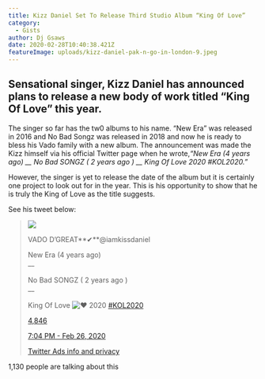 ```yaml
---
title: Kizz Daniel Set To Release Third Studio Album “King Of Love”
category:
  - Gists
author: Dj Gsaws
date: 2020-02-28T10:40:38.421Z
featureImage: uploads/kizz-daniel-pak-n-go-in-london-9.jpeg
---
```

## **Sensational singer, Kizz Daniel has announced plans to release a new body of work titled “King Of Love” this year.**

The singer so far has the tw0 albums to his name. “New Era” was released in 2016 and No Bad Songz was released in 2018 and now he is ready to bless his Vado family with a new album. The announcement was made the Kizz himself via his official Twitter page when he wrote,*“New Era (4 years ago) \_\_ No Bad SONGZ ( 2 years ago ) \_\_ King Of Love 2020 #KOL2020.”*

However, the singer is yet to release the date of the album but it is certainly one project to look out for in the year. This is his opportunity to show that he is truly the King of Love as the title suggests.

See his tweet below:

> [![](https://pbs.twimg.com/profile_images/1233331669886742528/fvCT0rIx_bigger.jpg)](https://twitter.com/iamkissdaniel)
>
> VADO D’GREAT**✔**@iamkissdaniel
>
> [](https://twitter.com/iamkissdaniel/status/1232728166348808192)
>
> New Era (4 years ago)\
> __\
> \
> No Bad SONGZ ( 2 years ago )\
> __\
> \
> King Of Love ![❤️](https://abs.twimg.com/emoji/v2/72x72/2764.png "Red heart") 2020 [\#KOL2020](https://twitter.com/hashtag/KOL2020?src=hash)
>
> [4,846](https://twitter.com/intent/like?tweet_id=1232728166348808192 "Like")
>
> [7:04 PM - Feb 26, 2020](https://twitter.com/iamkissdaniel/status/1232728166348808192)
>
> [Twitter Ads info and privacy](https://support.twitter.com/articles/20175256 "Twitter Ads info and privacy")

1,130 people are talking about this
